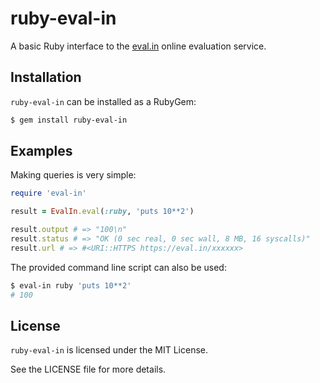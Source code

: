 ruby-eval-in
============

A basic Ruby interface to the [eval.in](https://eval.in) online evaluation
service.

## Installation

`ruby-eval-in` can be installed as a RubyGem:

```bash
$ gem install ruby-eval-in
```

## Examples

Making queries is very simple:

```ruby
require 'eval-in'

result = EvalIn.eval(:ruby, 'puts 10**2')

result.output # => "100\n"
result.status # => "OK (0 sec real, 0 sec wall, 8 MB, 16 syscalls)"
result.url # => #<URI::HTTPS https://eval.in/xxxxxx>
```

The provided command line script can also be used:

```bash
$ eval-in ruby 'puts 10**2'
# 100
```

## License

`ruby-eval-in` is licensed under the MIT License.

See the LICENSE file for more details.
